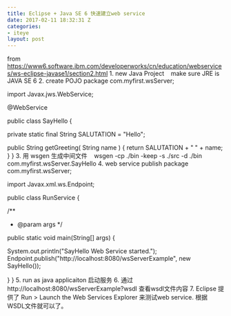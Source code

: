 ```yaml
---
title: Eclipse + Java SE 6 快速建立web service
date: 2017-02-11 18:32:31 Z
categories:
- iteye
layout: post
---
```


from https://www6.software.ibm.com/developerworks/cn/education/webservices/ws-eclipse-javase1/section2.html 1. new Java Project    make sure JRE is JAVA SE 6 2. create POJO package com.myfirst.wsServer;

import Javax.jws.WebService;

@WebService

public class SayHello {
	
 private static final String SALUTATION = "Hello";
	
 public String getGreeting( String name ) {
  return SALUTATION + " " + name;
 }
} 3. 用 wsgen 生成中间文件    wsgen -cp ./bin -keep -s ./src -d ./bin com.myfirst.wsServer.SayHello 4. web service publish package com.myfirst.wsServer;

import Javax.xml.ws.Endpoint;

public class RunService {

 /**
 * @param args
 */
    
 public static void main(String[] args) {
		
  System.out.println("SayHello Web Service started.");
  Endpoint.publish("http://localhost:8080/wsServerExample", new SayHello());

 }
} 5. run as java applicaiton 启动服务 6. 通过 http://localhost:8080/wsServerExample?wsdl 查看wsdl文件内容 7. Eclipse 提供了 Run > Launch the Web Services Explorer 来测试web service. 根据WSDL文件就可以了。